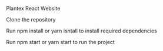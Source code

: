 Plantex React Website 

Clone the repository 

Run npm install or yarn isntall to install required dependencies 

Run npm start or yarn start to run the project
